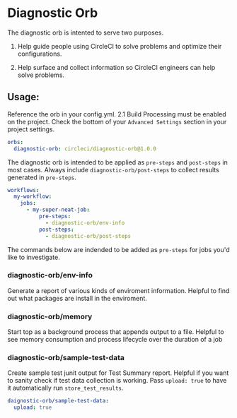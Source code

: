 # Diagnostic Orb

The diagnostic orb is intented to serve two purposes.

1. Help guide people using CircleCI to solve problems and optimize their configurations.

2. Help surface and collect information so CircleCI engineers can help solve problems.


## Usage:

Reference the orb in your config.yml. 2.1 Build Processing must be enabled on the project. Check the bottom of your `Advanced Settings` section in your project settings.

```yaml
orbs:
  diagnostic-orb: circleci/diagnostic-orb@1.0.0
```

The diagnostic orb is intended to be applied as `pre-steps` and `post-steps` in most cases. Always include `diagnostic-orb/post-steps` to collect results generated in `pre-steps`.

```yaml
workflows:
  my-workflow:
    jobs:
      - my-super-neat-job:
          pre-steps:
            - diagnostic-orb/env-info
          post-steps:
            - diagnostic-orb/post-steps
```

The commands below are indended to be added as `pre-steps` for jobs you'd like to investigate.

### diagnostic-orb/env-info
Generate a report of various kinds of enviroment information. Helpful to find out what packages are install in the enviroment.

### diagnostic-orb/memory
Start top as a background process that appends output to a file. Helpful to see memory consumption and process lifecycle over the duration of a job

### diagnostic-orb/sample-test-data
Create sample test junit output for Test Summary report. Helpful if you want to sanity check if test data collection is working. Pass `upload: true` to have it automatically run `store_test_results`.

```yaml
daignostic-orb/sample-test-data:
  upload: true
```
